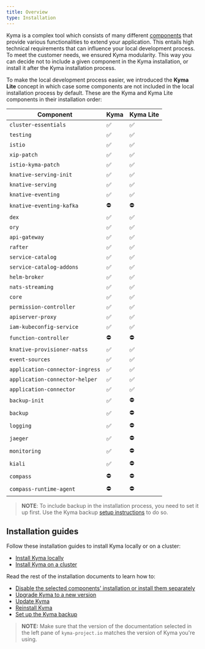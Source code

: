 ```yaml
---
title: Overview
type: Installation
---
```


Kyma is a complex tool which consists of many different [components](#details-components) that provide various functionalities to extend your application. This entails high technical requirements that can influence your local development process. To meet the customer needs, we ensured Kyma modularity. This way you can decide not to include a given component in the Kyma installation, or install it after the Kyma installation process.

To make the local development process easier, we introduced the **Kyma Lite** concept in which case some components are not included in the local installation process by default. These are the Kyma and Kyma Lite components in their installation order:

| Component | Kyma | Kyma Lite |
|----------------|------|------|
| `cluster-essentials` | ✅ | ✅ |
| `testing` | ✅ | ✅ |
| `istio` | ✅ | ✅ |
| `xip-patch` | ✅ | ✅ |
| `istio-kyma-patch` | ✅ | ✅ |
| `knative-serving-init` | ✅ | ✅ |
| `knative-serving` | ✅ | ✅ |
| `knative-eventing` | ✅ | ✅ |
| `knative-eventing-kafka` | ⛔️ | ⛔️ |
| `dex` | ✅ | ✅ |
| `ory` | ✅ | ✅ |
| `api-gateway` | ✅ | ✅ |
| `rafter` | ✅ | ✅ |
| `service-catalog` | ✅ | ✅ |
| `service-catalog-addons` | ✅ | ✅ |
| `helm-broker` | ✅ | ✅ |
| `nats-streaming` | ✅ | ✅ |
| `core` | ✅ | ✅ |
| `permission-controller` | ✅ | ✅ |
| `apiserver-proxy` | ✅ | ✅ |
| `iam-kubeconfig-service` | ✅ | ✅ |
| `function-controller` | ⛔️ | ⛔️ |
| `knative-provisioner-natss` | ✅ | ✅ |
| `event-sources` | ✅ | ✅ |
| `application-connector-ingress` | ✅ | ✅ |
| `application-connector-helper` | ✅ | ✅ |
| `application-connector` | ✅ | ✅ |
| `backup-init` | ✅ | ⛔️ |
| `backup`  | ✅ | ⛔️ |
| `logging` | ✅ | ⛔️ |
| `jaeger` | ✅ | ⛔️ |
| `monitoring` | ✅ | ⛔️ |
| `kiali` | ✅ | ⛔️ |
| `compass` | ⛔️ | ⛔️ |
| `compass-runtime-agent` | ⛔️ | ⛔️ |

>**NOTE**: To include backup in the installation process, you need to set it up first. Use the Kyma backup [setup instructions](/components/backup#overview-overview) to do so.

## Installation guides

Follow these installation guides to install Kyma locally or on a cluster:

- [Install Kyma locally](#installation-install-kyma-locally)
- [Install Kyma on a cluster](#installation-install-kyma-on-a-cluster)

Read the rest of the installation documents to learn how to:
- [Disable the selected components' installation or install them separately](#configuration-custom-component-installation)
- [Upgrade Kyma to a new version](#installation-upgrade-kyma)
- [Update Kyma](#installation-update-kyma)
- [Reinstall Kyma](#installation-reinstall-kyma)
- [Set up the Kyma backup](/components/backup#overview-overview)

>**NOTE:** Make sure that the version of the documentation selected in the left pane of `kyma-project.io` matches the version of Kyma you're using.
